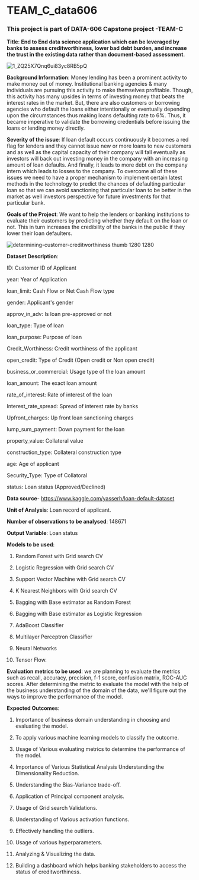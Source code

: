 # TEAM_C_data606
### This project is part of DATA-606 Capstone project -TEAM-C


__Title__: **End to End data science application which can be leveraged by banks to assess creditworthiness, lower bad debt burden, and increase the trust in the existing data rather than document-based assessment**. 
 

 ![1_ZQ25X7Qnq6ui83yc8RB5pQ](https://user-images.githubusercontent.com/91147579/153736327-3ce3b9dd-2e12-4430-83a6-c9e17aa30c36.png)

__Background Information__: Money lending has been a prominent activity to make money out of money.  Institutional banking agencies & many individuals are pursuing this activity to make themselves profitable. Though, this activity has many upsides in terms of investing money that beats the interest rates in the market. But, there are also customers or borrowing agencies who default the loans either intentionally or eventually depending upon the circumstances thus making loans defaulting rate to 6%.  Thus, it became imperative to validate the borrowing credentials before issuing the loans or lending money directly. 

__Severity of the issue__: If loan default occurs continuously it becomes a red flag for lenders and they cannot issue new or more loans to new customers and as well as the capital capacity of their company will fall eventually as investors will back out investing money in the company with an increasing amount of loan defaults. And finally, it leads to more debt on the company intern which leads to losses to the company. To overcome all of these issues we need to have a proper mechanism to implement certain latest methods in the technology to predict the chances of defaulting particular loan so that we can avoid sanctioning that particular loan to be better in the market as well investors perspective for future investments for that particular bank.

__Goals of the Project__: We want to help the lenders or banking institutions to evaluate their customers by predicting whether they default on the loan or not. This in turn increases the credibility of the banks in the public if they lower their loan defaulters.

![determining-customer-creditworthiness thumb 1280 1280](https://user-images.githubusercontent.com/91147579/153737030-54ff439d-1c8d-4f8c-aa0e-e9209b11c5c5.png)


__Dataset Description__: 

ID: Customer ID of Applicant

year: Year of Application

loan_limit: Cash Flow or Net Cash Flow type

gender: Applicant's gender

approv_in_adv: Is loan pre-approved or not

loan_type: Type of loan

loan_purpose: Purpose of loan

Credit_Worthiness: Credit worthiness of the applicant

open_credit: Type of Credit (Open credit or Non open credit)

business_or_commercial: Usage type of the loan amount

loan_amount: The exact loan amount

rate_of_interest: Rate of interest of the loan 

Interest_rate_spread: Spread of interest rate by banks

Upfront_charges: Up front loan sanctioning charges

lump_sum_payment: Down payment for the loan 

property_value: Collateral value

construction_type: Collateral construction type

age: Age of applicant

Security_Type: Type of Collatoral

status: Loan status (Approved/Declined)


__Data source__- https://www.kaggle.com/yasserh/loan-default-dataset

__Unit of Analysis__: Loan record of applicant.

__Number of observations to be analysed__: 148671

__Output Variable__: Loan status

__Models to be used__: 

1. Random Forest with Grid search CV

2. Logistic Regression with Grid search CV

3. Support Vector Machine with Grid search CV

4. K Nearest Neighbors with Grid search CV

5. Bagging with Base estimator as Random Forest

6. Bagging with Base estimator as Logistic Regression

7. AdaBoost Classifier

8. Multilayer Perceptron Classifier

9. Neural Networks

10. Tensor Flow.

__Evaluation metrics to be used__: we are planning to evaluate the metrics such as recall, accuracy, precision, f-1 score, confusion matrix, ROC-AUC scores. After determining the metric to evaluate the model with the help of the business understanding of the domain of the data, we'll figure out the ways to improve the performance of the model.

__Expected Outcomes__: 
1) Importance of business domain understanding in choosing and evaluating the model. 

2) To apply various machine learning models to classify the outcome. 

3) Usage of Various evaluating metrics to determine the performance of the model. 

4) Importance of Various Statistical Analysis Understanding the Dimensionality Reduction. 

5) Understanding the Bias-Variance trade-off. 

6) Application of Principal component analysis. 

7) Usage of Grid search Validations. 

8) Understanding of Various activation functions. 

9) Effectively handling the outliers. 

10) Usage of various hyperparameters. 

11) Analyzing & Visualizing the data.

12) Building a dashboard which helps banking stakeholders to access the status of creditworthiness.
